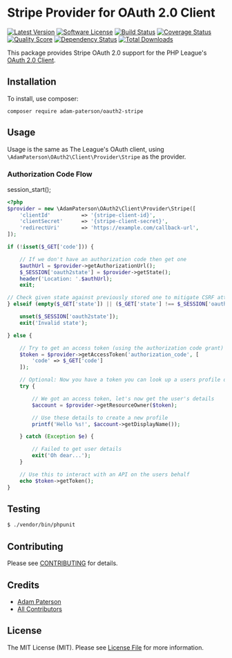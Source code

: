 # Stripe Provider for OAuth 2.0 Client
[![Latest Version](https://img.shields.io/github/release/adam-paterson/oauth2-stripe.svg?style=flat-square)](https://github.com/adam-paterson/oauth2-stripe/releases)
[![Software License](https://img.shields.io/badge/license-MIT-brightgreen.svg?style=flat-square)](LICENSE.md)
[![Build Status](https://img.shields.io/travis/adam-paterson/oauth2-stripe/master.svg?style=flat-square)](https://travis-ci.org/adam-paterson/oauth2-stripe)
[![Coverage Status](https://img.shields.io/scrutinizer/coverage/g/adam-paterson/oauth2-stripe.svg?style=flat-square)](https://scrutinizer-ci.com/g/adam-paterson/oauth2-stripe/code-structure)
[![Quality Score](https://img.shields.io/scrutinizer/g/adam-paterson/oauth2-stripe.svg?style=flat-square)](https://scrutinizer-ci.com/g/adam-paterson/oauth2-stripe)
[![Dependency Status](https://img.shields.io/versioneye/d/php/adam-paterson:oauth2-stripe/1.1.2.svg?style=flat-square)](https://www.versioneye.com/php/adam-paterson:oauth2-stripe/1.1.2)
[![Total Downloads](https://img.shields.io/packagist/dt/league/oauth2-stripe.svg?style=flat-square)](https://packagist.org/packages/adam-paterson/oauth2-stripe)

This package provides Stripe OAuth 2.0 support for the PHP League's [OAuth 2.0 Client](https://github.com/thephpleague/oauth2-client).

## Installation

To install, use composer:

```
composer require adam-paterson/oauth2-stripe
```

## Usage

Usage is the same as The League's OAuth client, using `\AdamPaterson\OAuth2\Client\Provider\Stripe` as the provider.

### Authorization Code Flow

session_start();

```php
<?php
$provider = new \AdamPaterson\OAuth2\Client\Provider\Stripe([
    'clientId'          => '{stripe-client-id}',
    'clientSecret'      => '{stripe-client-secret}',
    'redirectUri'       => 'https://example.com/callback-url',
]);

if (!isset($_GET['code'])) {

    // If we don't have an authorization code then get one
    $authUrl = $provider->getAuthorizationUrl();
    $_SESSION['oauth2state'] = $provider->getState();
    header('Location: '.$authUrl);
    exit;

// Check given state against previously stored one to mitigate CSRF attack
} elseif (empty($_GET['state']) || ($_GET['state'] !== $_SESSION['oauth2state'])) {

    unset($_SESSION['oauth2state']);
    exit('Invalid state');

} else {

    // Try to get an access token (using the authorization code grant)
    $token = $provider->getAccessToken('authorization_code', [
        'code' => $_GET['code']
    ]);

    // Optional: Now you have a token you can look up a users profile data
    try {

        // We got an access token, let's now get the user's details
        $account = $provider->getResourceOwner($token);

        // Use these details to create a new profile
        printf('Hello %s!', $account->getDisplayName());

    } catch (Exception $e) {

        // Failed to get user details
        exit('Oh dear...');
    }

    // Use this to interact with an API on the users behalf
    echo $token->getToken();
}

```

## Testing

``` bash
$ ./vendor/bin/phpunit
```

## Contributing

Please see [CONTRIBUTING](https://github.com/adam-paterson/oauth2-stripe/blob/master/CONTRIBUTING.md) for details.


## Credits

- [Adam Paterson](https://github.com/adam-paterson)
- [All Contributors](https://github.com/adam-paterson/oauth2-stripe/contributors)


## License

The MIT License (MIT). Please see [License File](https://github.com/adam-paterson/oauth2-stripe/blob/master/LICENSE) for more information.